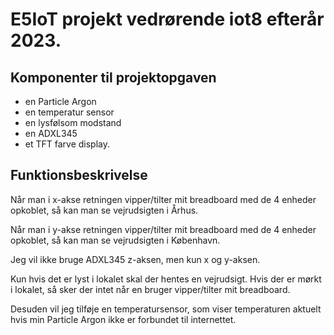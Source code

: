 # E5IoT projekt vedrørende iot8 efterår 2023.

## Komponenter til projektopgaven
* en Particle Argon
* en temperatur sensor
* en lysfølsom modstand
* en ADXL345
* et TFT farve display.

## Funktionsbeskrivelse

Når man i x-akse retningen vipper/tilter mit breadboard med de 4 enheder opkoblet, så kan man se vejrudsigten i Århus. 

Når man i y-akse retningen vipper/tilter mit breadboard med de 4 enheder opkoblet, så kan man se vejrudsigten i København. 

Jeg vil ikke bruge ADXL345 z-aksen, men kun x og y-aksen.

Kun hvis det er lyst i lokalet skal der hentes en vejrudsigt. Hvis der er mørkt i lokalet, så sker der intet når en bruger vipper/tilter mit breadboard.

Desuden vil jeg tilføje en temperatursensor, som viser temperaturen aktuelt hvis min Particle Argon ikke er forbundet til internettet. 
